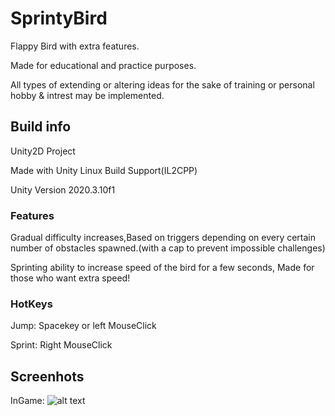 # SprintyBird
Flappy Bird with extra features.

Made for educational and practice purposes.

All types of extending or altering ideas for the sake of training or personal hobby & intrest may be implemented.

## Build info

Unity2D Project

Made with Unity Linux Build Support(IL2CPP)

Unity Version 2020.3.10f1

### Features

Gradual difficulty increases,Based on triggers depending on every certain number of obstacles spawned.(with a cap to prevent impossible challenges)

Sprinting ability to increase speed of the bird for a few seconds, Made for those who want extra speed!


### HotKeys

Jump: Spacekey or left MouseClick

Sprint: Right MouseClick

## Screenhots

InGame: ![alt text](https://i.imgur.com/6cMsY7T.png)
